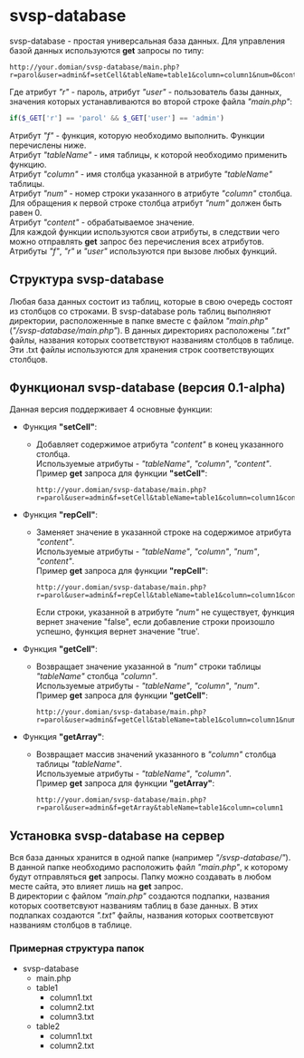 # svsp-database

svsp-database - простая универсальная база данных. Для управления базой данных используются **get** запросы по типу:
```
http://your.domian/svsp-database/main.php?r=parol&user=admin&f=setCell&tableName=table1&column=column1&num=0&content=string5
```
Где атрибут *"r"* - пароль, атрибут *"user"* - пользователь базы данных, значения которых устанавливаются во второй строке файла *"main.php"*:

```php
if($_GET['r'] == 'parol' && $_GET['user'] == 'admin')
```
Атрибут *"f"* - функция, которую необходимо выполнить. Функции перечислены ниже.  
Атрибут *"tableName"* - имя таблицы, к которой необходимо применить функцию.  
Атрибут *"column"* - имя столбца указанной в атрибуте *"tableName"* таблицы.  
Атрибут *"num"* - номер строки указанного в атрибуте *"column"* столбца. Для обращения к первой строке столбца атрибут *"num"* должен быть равен 0.  
Атрибут *"content"* - обрабатываемое значение.  
Для каждой функции используются свои атрибуты, в следствии чего можно отправлять **get** запрос без перечисления всех атрибутов.  
Атрибуты *"f"*, *"r"* и *"user"* используются при вызове любых функций.

## Структура svsp-database

Любая база данных состоит из таблиц, которые в свою очередь состоят из столбцов со строками. В svsp-database роль таблиц выполняют директории, расположенные
в папке вместе с файлом *"main.php"* (*"/svsp-database/main.php"*).
В данных директориях расположены *".txt"* файлы, названия которых соответствуют названиям столбцов в таблице.
Эти .txt файлы используются для хранения строк соответствующих столбцов.

## Функционал svsp-database (версия 0.1-alpha)

Данная версия поддерживает 4 основные функции:

- Функция **"setCell"**:
    - Добавляет содержимое атрибута *"content"* в конец указанного столбца.  
    Используемые атрибуты - *"tableName"*, *"column"*, *"content"*.  
    Пример **get** запроса для функции **"setCell"**:
      
        ```
        http://your.domian/svsp-database/main.php?r=parol&user=admin&f=setCell&tableName=table1&column=column1&content=string5
        ```
- Функция **"repCell"**:
    - Заменяет значение в указанной строке на содержимое атрибута *"content"*.  
    Используемые атрибуты - *"tableName"*, *"column"*, *"num"*, *"content"*.  
    Пример **get** запроса для функции **"repCell"**:
      
        ```
        http://your.domian/svsp-database/main.php?r=parol&user=admin&f=repCell&tableName=table1&column=column1&content=string5&num=5
        ```
        Если строки, указанной в атрибуте *"num"* не существует, функция вернет значение "false", если добавление строки произошло успешно, функция вернет значение
    "true'.
    
- Функция **"getCell"**:
    - Возвращает значение указанной в *"num"* строки таблицы *"tableName"* столбца *"column"*.  
    Используемые атрибуты - *"tableName"*, *"column"*, *"num"*.  
    Пример **get** запроса для функции **"getCell"**:
      
        ```
        http://your.domian/svsp-database/main.php?r=parol&user=admin&f=getCell&tableName=table1&column=column1&num=5
        ```
        
- Функция **"getArray"**:
    - Возвращает массив значений указанного в *"column"* столбца таблицы *"tableName"*.  
    Используемые атрибуты - *"tableName"*, *"column"*.  
    Пример **get** запроса для функции **"getArray"**:
      
        ```
        http://your.domian/svsp-database/main.php?r=parol&user=admin&f=getArray&tableName=table1&column=column1
        ```
## Установка svsp-database на сервер

Вся база данных хранится в одной папке (например *"/svsp-database/"*). В данной папке необходимо расположить файл *"main.php"*, к которому будут отправляться
**get** запросы. Папку можно создавать в любом месте сайта, это влияет лишь на **get** запрос.  
В директории с файлом *"main.php"* создаются подпапки, названия которых соответсвуют названиям таблиц в базе данных. В этих подпапках создаются 
*".txt"* файлы, названия которых соответсвуют названиям столбцов в таблице.  
### Примерная структура папок
- svsp-database
    - main.php
    - table1
        - column1.txt
        - column2.txt
        - column3.txt
    - table2
        - column1.txt
        - column2.txt

    
    
 

